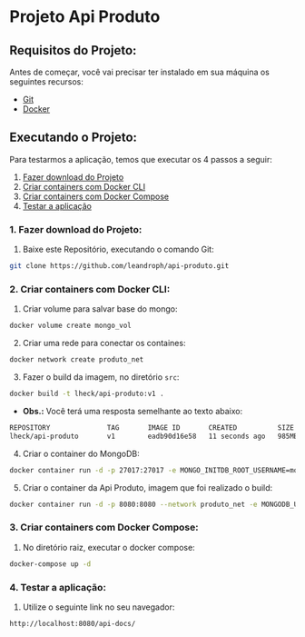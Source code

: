 # Projeto Api Produto

## Requisitos do Projeto:

Antes de começar, você vai precisar ter instalado em sua máquina os seguintes recursos:

- [Git](https://git-scm.com/downloads)
- [Docker](https://docs.docker.com/get-docker/)

## Executando o Projeto:

Para testarmos a aplicação, temos que executar os 4 passos a seguir:

1. [Fazer download do Projeto](#download-github)
2. [Criar containers com Docker CLI](#criar-cli)
3. [Criar containers com Docker Compose](#criar-compose)
4. [Testar a aplicação](#teste-web)

<a name="download-github"></a>
### 1. Fazer download do Projeto:
 1. Baixe este Repositório, executando o comando Git:
```bash
git clone https://github.com/leandroph/api-produto.git
```

<a name="criar-cli"></a>
### 2. Criar containers com Docker CLI:

 1. Criar volume para salvar base do mongo:
 ```bash
 docker volume create mongo_vol
 ```
 
 2. Criar uma rede para conectar os containes:
 ```bash
 docker network create produto_net
 ```
 
 3. Fazer o build da imagem, no diretório `src`:
 ```bash
 docker build -t lheck/api-produto:v1 .
 ```
 
 - <b>Obs.:</b> Você terá uma resposta semelhante ao texto abaixo:
 ```bash
 REPOSITORY              TAG       IMAGE ID       CREATED          SIZE
 lheck/api-produto       v1        eadb90d16e58   11 seconds ago   985MB
 ```
 
 4. Criar o container do MongoDB:
 ```bash
 docker container run -d -p 27017:27017 -e MONGO_INITDB_ROOT_USERNAME=mongouser -e MONGO_INITDB_ROOT_PASSWORD=mongopwd -v mongo_vol:/data/db --network produto_net --name mongodb mongo:4.4.3
 ```
 
 5. Criar o container da Api Produto, imagem que foi realizado o build:
 ```bash
 docker container run -d -p 8080:8080 --network produto_net -e MONGODB_URI=mongodb://mongouser:mongopwd@mongodb:27017/admin lheck/api-produto:v1
 ```
 
 <a name="criar-compose"></a>
### 3. Criar containers com Docker Compose:

 1. No diretório raiz, executar o docker compose:
 ```bash
 docker-compose up -d
 ```

<a name="teste-web"></a>
### 4. Testar a aplicação:

 1. Utilize o seguinte link no seu navegador:
 ```bash
 http://localhost:8080/api-docs/
 ```
